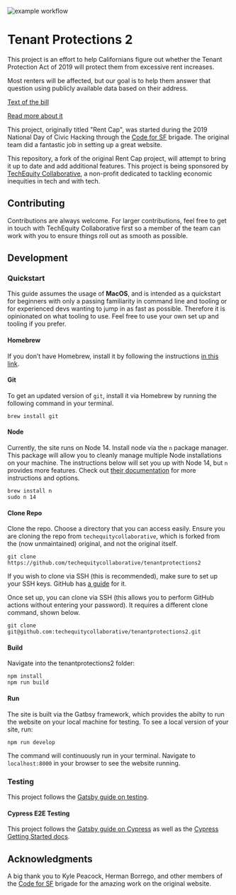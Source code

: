 ![example workflow](https://github.com/techequitycollaborative/tenantprotections2/actions/workflows/e2e_tests.yml/badge.svg)

# Tenant Protections 2

This project is an effort to help Californians figure out whether the Tenant Protection Act of 2019 will protect them from excessive rent increases.

Most renters will be affected, but our goal is to help them answer that question using publicly available data based on their address.

[Text of the bill](https://leginfo.legislature.ca.gov/faces/billNavClient.xhtml?bill_id=201920200AB1482)

[Read more about it](https://www.latimes.com/california/story/2019-08-30/california-rent-increases-cap-newsom-housing-crisis)

This project, originally titled "Rent Cap", was started during the 2019 National Day of Civic Hacking through the [Code for SF](https://codeforsanfrancisco.org/) brigade. The original team did a fantastic job in setting up a great website.

This repository, a fork of the original Rent Cap project, will attempt to bring it up to date and add additional features. This project is being sponsored by [TechEquity Collaborative](https://techequitycollaborative.org/), a non-profit dedicated to tackling economic inequities in tech and with tech.

## Contributing

Contributions are always welcome. For larger contributions, feel free to get in touch with TechEquity Collaborative first so a member of the team can work with you to ensure things roll out as smooth as possible.

## Development

### Quickstart

This guide assumes the usage of **MacOS**, and is intended as a quickstart for beginners with only a passing familiarity in command line and tooling or for experienced devs wanting to jump in as fast as possible. Therefore it is opinionated on what tooling to use. Feel free to use your own set up and tooling if you prefer.

#### Homebrew

If you don’t have Homebrew, install it by following the instructions [in this link](https://brew.sh/).

#### Git

To get an updated version of `git`, install it via Homebrew by running the following command in your terminal.

    brew install git

#### Node

Currently, the site runs on Node 14. Install node via the `n` package manager. This package will allow you to cleanly manage multiple Node installations on your machine. The instructions below will set you up with Node 14, but `n` provides more features. Check out [their documentation](https://www.npmjs.com/package/n) for more instructions and options.

    brew install n
    sudo n 14

#### Clone Repo

Clone the repo. Choose a directory that you can access easily. Ensure you are cloning the repo from `techequitycollaborative`, which is forked from the (now unmaintained) original, and not the original itself.

    git clone https://github.com/techequitycollaborative/tenantprotections2

If you wish to clone via SSH (this is recommended), make sure to set up your SSH keys. GitHub has [a guide](https://docs.github.com/en/github/authenticating-to-github/connecting-to-github-with-ssh) for it.

Once set up, you can clone via SSH (this allows you to perform GitHub actions without entering your password). It requires a different clone command, shown below.

    git clone git@github.com:techequitycollaborative/tenantprotections2.git

#### Build

Navigate into the tenantprotections2 folder:

    npm install
    npm run build

#### Run

The site is built via the Gatbsy framework, which provides the abilty to run the website on your local machine for testing. To see a local version of your site, run:

    npm run develop

The command will continuously run in your terminal. Navigate to `localhost:8000` in your browser to see the website running.

### Testing

This project follows the [Gatsby guide on testing](https://www.gatsbyjs.com/docs/how-to/testing/).

#### Cypress E2E Testing

This project follows the [Gatsby guide on Cypress](https://www.gatsbyjs.com/docs/how-to/testing/end-to-end-testing/) as well as the [Cypress Getting Started docs](https://docs.cypress.io/guides/getting-started/writing-your-first-test).

## Acknowledgments

A big thank you to Kyle Peacock, Herman Borrego, and other members of the [Code for SF](https://codeforsanfrancisco.org/) brigade for the amazing work on the original website.

